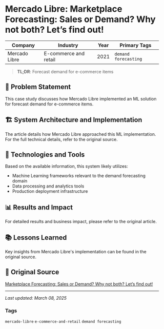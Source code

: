 # Mercado Libre: Marketplace Forecasting: Sales or Demand? Why not both? Let’s find out!

| Company | Industry | Year | Primary Tags | 
|---------|----------|------|--------------|
| Mercado Libre | E-commerce and retail | 2021 | `demand forecasting` |

> **TL;DR**: Forecast demand for e-commerce items

## 📝 Problem Statement

This case study discusses how Mercado Libre implemented an ML solution for forecast demand for e-commerce items.

## 🏗️ System Architecture and Implementation

The article details how Mercado Libre approached this ML implementation. For the full technical details, refer to the original source.

## 🔧 Technologies and Tools

Based on the available information, this system likely utilizes:

- Machine Learning frameworks relevant to the demand forecasting domain
- Data processing and analytics tools
- Production deployment infrastructure

## 📊 Results and Impact

For detailed results and business impact, please refer to the original article.

## 📚 Lessons Learned

Key insights from Mercado Libre's implementation can be found in the original source.

## 🔗 Original Source

[Marketplace Forecasting: Sales or Demand? Why not both? Let’s find out!](https://medium.com/mercadolibre-tech/global-time-series-forecasting-models-for-item-level-demand-and-sales-forecasts-in-our-marketplace-aee2956957ae)

---

*Last updated: March 08, 2025*

### Tags

`mercado-libre` `e-commerce-and-retail` `demand forecasting`

